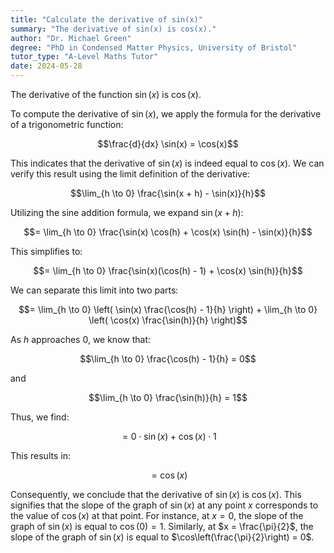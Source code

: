 ```yaml
---
title: "Calculate the derivative of sin(x)"
summary: "The derivative of sin(x) is cos(x)."
author: "Dr. Michael Green"
degree: "PhD in Condensed Matter Physics, University of Bristol"
tutor_type: "A-Level Maths Tutor"
date: 2024-05-28
---
```


The derivative of the function $\sin(x)$ is $\cos(x)$.

To compute the derivative of $\sin(x)$, we apply the formula for the derivative of a trigonometric function:

$$\frac{d}{dx} \sin(x) = \cos(x)$$

This indicates that the derivative of $\sin(x)$ is indeed equal to $\cos(x)$. We can verify this result using the limit definition of the derivative:

$$\lim_{h \to 0} \frac{\sin(x + h) - \sin(x)}{h}$$

Utilizing the sine addition formula, we expand $\sin(x + h)$:

$$= \lim_{h \to 0} \frac{\sin(x) \cos(h) + \cos(x) \sin(h) - \sin(x)}{h}$$

This simplifies to:

$$= \lim_{h \to 0} \frac{\sin(x)(\cos(h) - 1) + \cos(x) \sin(h)}{h}$$

We can separate this limit into two parts:

$$= \lim_{h \to 0} \left( \sin(x) \frac{\cos(h) - 1}{h} \right) + \lim_{h \to 0} \left( \cos(x) \frac{\sin(h)}{h} \right)$$

As $h$ approaches $0$, we know that:

$$\lim_{h \to 0} \frac{\cos(h) - 1}{h} = 0$$

and 

$$\lim_{h \to 0} \frac{\sin(h)}{h} = 1$$

Thus, we find:

$$= 0 \cdot \sin(x) + \cos(x) \cdot 1$$

This results in:

$$= \cos(x)$$

Consequently, we conclude that the derivative of $\sin(x)$ is $\cos(x)$. This signifies that the slope of the graph of $\sin(x)$ at any point $x$ corresponds to the value of $\cos(x)$ at that point. For instance, at $x = 0$, the slope of the graph of $\sin(x)$ is equal to $\cos(0) = 1$. Similarly, at $x = \frac{\pi}{2}$, the slope of the graph of $\sin(x)$ is equal to $\cos\left(\frac{\pi}{2}\right) = 0$.
    